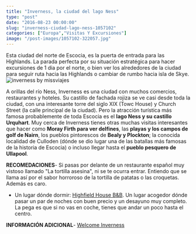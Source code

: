```yaml
---
title: "Inverness, la ciudad del lago Ness"
type: "post"
date: "2016-08-23 00:00:00"
slug: "inverness-ciudad-lago-ness-1057102"
categories: ["Europa","Visitas Y Excursiones"]
image: "/post-images/1057102-322057.jpg"
---
```


Esta ciudad del norte de Escocia, es la puerta de entrada para las Highlands. La parada perfecta por su situación estratégica para hacer excursiones de 1 dia por el norte, o bien ver los alrededores de la ciudad para seguir ruta hacia las Highlands o cambiar de rumbo hacia isla de Skye.![inverness by missviajes](/post-images/1057102-322057.jpg "inverness by missviajes")  
  
A orillas del río Ness, Inverness es una ciudad con muchos comercios, restaurantes y hoteles. Su castillo de fachada rojiza se ve casi desde toda la ciudad, con una interesante torre del siglo XIX (Towc House) y Church Street (la calle principal de la ciudad). Pero la atracción turística más famosa probablemente de toda Escocia es el **lago Ness y su castillo Urquhart**. Muy cerca de Inverness tienes otras muchas visitas interesantes que hacer como **Moray Firth para ver delfines**, las **playas y los campos de golf de Nairn**, los pueblos pintorescos de **Bealy y Plockton**; la conocida localidad de Culloden (dónde se dio lugar una de las batallas más famosas de la historia de Escocia) o incluso llegar hasta el **pueblo pesquero de Ullapool**.  
  
**RECOMEDACIONES**- Si pasas por delante de un restaurante español muy vistoso llamado "La tortilla asesina", ni se te ocurra entrar. Entiendo que se llama así por el sabor horroroso de la tortilla de patatas o las croquetas. Además es caro.
- Un lugar dónde dormir: [Highfield House B&amp;B](http://www.highfieldhouseinverness.co.uk/rooms.html). Un lugar acogedor dónde pasar un par de noches con buen precio y un desayuno muy completo. La pega es que si no vas en coche, tienes que andar un poco hasta el centro.

**INFORMACIÓN ADICIONAL**- [Welcome Inverness](http://www.inverness-scotland.com/index.asp?lan=es)